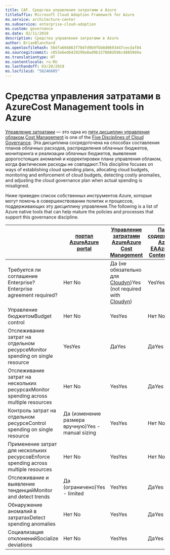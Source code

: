 ```yaml
---
title: CAF. Средства управления затратами в Azure
titleSuffix: Microsoft Cloud Adoption Framework for Azure
ms.service: architecture-center
ms.subservice: enterprise-cloud-adoption
ms.custom: governance
ms.date: 02/11/2019
description: Средства управления затратами в Azure
author: BrianBlanchard
ms.openlocfilehash: 58dfa604863f704fd9b9fbb8d0693447cecdaf84
ms.sourcegitcommit: c053e6edb429299a0ad9b327888d596c48859d4a
ms.translationtype: HT
ms.contentlocale: ru-RU
ms.lasthandoff: 03/20/2019
ms.locfileid: "58246605"
---
```

# <a name="cost-management-tools-in-azure"></a><span data-ttu-id="b49a2-103">Средства управления затратами в Azure</span><span class="sxs-lookup"><span data-stu-id="b49a2-103">Cost Management tools in Azure</span></span>

<span data-ttu-id="b49a2-104">[Управление затратами](overview.md) — это одна из [пяти дисциплин управления облаком](../governance-disciplines.md).</span><span class="sxs-lookup"><span data-stu-id="b49a2-104">[Cost Management](overview.md) is one of the [Five Disciplines of Cloud Governance](../governance-disciplines.md).</span></span> <span data-ttu-id="b49a2-105">Эта дисциплина сосредоточена на способах составления планов облачных расходов, распределения облачных бюджетов, мониторинга и реализации облачных бюджетов, выявления дорогостоящих аномалий и корректировки плана управления облаком, когда фактические расходы не совпадают.</span><span class="sxs-lookup"><span data-stu-id="b49a2-105">This discipline focuses on ways of establishing cloud spending plans, allocating cloud budgets, monitoring and enforcement of cloud budgets, detecting costly anomalies, and adjusting the cloud governance plan when actual spending is misaligned.</span></span>

<span data-ttu-id="b49a2-106">Ниже приведен список собственных инструментов Azure, которые могут помочь в совершенствовании политик и процессов, поддерживающих эту дисциплину управления.</span><span class="sxs-lookup"><span data-stu-id="b49a2-106">The following is a list of Azure native tools that can help mature the policies and processes that support this governance discipline.</span></span>

|  | [<span data-ttu-id="b49a2-107">портал Azure</span><span class="sxs-lookup"><span data-stu-id="b49a2-107">Azure portal</span></span>](https://azure.microsoft.com/features/azure-portal/)  | [<span data-ttu-id="b49a2-108">Управление затратами Azure</span><span class="sxs-lookup"><span data-stu-id="b49a2-108">Azure Cost Management</span></span>](/azure/cost-management/overview-cost-mgt)  | [<span data-ttu-id="b49a2-109">Пакет содержимого Azure EA</span><span class="sxs-lookup"><span data-stu-id="b49a2-109">Azure EA Content Pack</span></span>](/power-bi/service-connect-to-azure-enterprise)  | [<span data-ttu-id="b49a2-110">Политика Azure</span><span class="sxs-lookup"><span data-stu-id="b49a2-110">Azure Policy</span></span>](/azure/governance/policy/overview) |
|---------|---------|---------|---------|---------|
|<span data-ttu-id="b49a2-111">Требуется ли соглашение Enterprise?</span><span class="sxs-lookup"><span data-stu-id="b49a2-111">Enterprise agreement required?</span></span>     | <span data-ttu-id="b49a2-112">Нет </span><span class="sxs-lookup"><span data-stu-id="b49a2-112">No</span></span>         | <span data-ttu-id="b49a2-113">Да (не обязательно для [Cloudyn](/azure/cost-management/overview))</span><span class="sxs-lookup"><span data-stu-id="b49a2-113">Yes (not required with [Cloudyn](/azure/cost-management/overview))</span></span>         | <span data-ttu-id="b49a2-114">Yes</span><span class="sxs-lookup"><span data-stu-id="b49a2-114">Yes</span></span>         | <span data-ttu-id="b49a2-115">Нет </span><span class="sxs-lookup"><span data-stu-id="b49a2-115">No</span></span>         |
|<span data-ttu-id="b49a2-116">Управление бюджетом</span><span class="sxs-lookup"><span data-stu-id="b49a2-116">Budget control</span></span>     | <span data-ttu-id="b49a2-117">Нет </span><span class="sxs-lookup"><span data-stu-id="b49a2-117">No</span></span>         | <span data-ttu-id="b49a2-118">Yes</span><span class="sxs-lookup"><span data-stu-id="b49a2-118">Yes</span></span>         | <span data-ttu-id="b49a2-119">Нет </span><span class="sxs-lookup"><span data-stu-id="b49a2-119">No</span></span>         | <span data-ttu-id="b49a2-120">Yes</span><span class="sxs-lookup"><span data-stu-id="b49a2-120">Yes</span></span>         |
|<span data-ttu-id="b49a2-121">Отслеживание затрат на отдельном ресурсе</span><span class="sxs-lookup"><span data-stu-id="b49a2-121">Monitor spending on single resource</span></span>    | <span data-ttu-id="b49a2-122">Yes</span><span class="sxs-lookup"><span data-stu-id="b49a2-122">Yes</span></span>         | <span data-ttu-id="b49a2-123">Да</span><span class="sxs-lookup"><span data-stu-id="b49a2-123">Yes</span></span>         | <span data-ttu-id="b49a2-124">Да</span><span class="sxs-lookup"><span data-stu-id="b49a2-124">Yes</span></span>         | <span data-ttu-id="b49a2-125">Нет </span><span class="sxs-lookup"><span data-stu-id="b49a2-125">No</span></span>         |
|<span data-ttu-id="b49a2-126">Отслеживание затрат на нескольких ресурсах</span><span class="sxs-lookup"><span data-stu-id="b49a2-126">Monitor spending across multiple resources</span></span>    | <span data-ttu-id="b49a2-127">Нет </span><span class="sxs-lookup"><span data-stu-id="b49a2-127">No</span></span>         | <span data-ttu-id="b49a2-128">Yes</span><span class="sxs-lookup"><span data-stu-id="b49a2-128">Yes</span></span>        | <span data-ttu-id="b49a2-129">Да</span><span class="sxs-lookup"><span data-stu-id="b49a2-129">Yes</span></span>         | <span data-ttu-id="b49a2-130">Нет </span><span class="sxs-lookup"><span data-stu-id="b49a2-130">No</span></span>         |
|<span data-ttu-id="b49a2-131">Контроль затрат на отдельном ресурсе</span><span class="sxs-lookup"><span data-stu-id="b49a2-131">Control spending on single resource</span></span>     | <span data-ttu-id="b49a2-132">Да (изменение размера вручную)</span><span class="sxs-lookup"><span data-stu-id="b49a2-132">Yes - manual sizing</span></span>         | <span data-ttu-id="b49a2-133">Yes</span><span class="sxs-lookup"><span data-stu-id="b49a2-133">Yes</span></span>         | <span data-ttu-id="b49a2-134">Нет </span><span class="sxs-lookup"><span data-stu-id="b49a2-134">No</span></span>         | <span data-ttu-id="b49a2-135">Yes</span><span class="sxs-lookup"><span data-stu-id="b49a2-135">Yes</span></span>         |
|<span data-ttu-id="b49a2-136">Применение затрат для нескольких ресурсов</span><span class="sxs-lookup"><span data-stu-id="b49a2-136">Enforce spending across multiple resources</span></span>    | <span data-ttu-id="b49a2-137">Нет </span><span class="sxs-lookup"><span data-stu-id="b49a2-137">No</span></span>         | <span data-ttu-id="b49a2-138">Yes</span><span class="sxs-lookup"><span data-stu-id="b49a2-138">Yes</span></span>         | <span data-ttu-id="b49a2-139">Нет </span><span class="sxs-lookup"><span data-stu-id="b49a2-139">No</span></span>         | <span data-ttu-id="b49a2-140">Yes</span><span class="sxs-lookup"><span data-stu-id="b49a2-140">Yes</span></span>         |
|<span data-ttu-id="b49a2-141">Отслеживание и выявление тенденций</span><span class="sxs-lookup"><span data-stu-id="b49a2-141">Monitor and detect trends</span></span>     | <span data-ttu-id="b49a2-142">Да (ограничено)</span><span class="sxs-lookup"><span data-stu-id="b49a2-142">Yes - limited</span></span>         | <span data-ttu-id="b49a2-143">Yes</span><span class="sxs-lookup"><span data-stu-id="b49a2-143">Yes</span></span>        | <span data-ttu-id="b49a2-144">Да</span><span class="sxs-lookup"><span data-stu-id="b49a2-144">Yes</span></span>         | <span data-ttu-id="b49a2-145">Нет </span><span class="sxs-lookup"><span data-stu-id="b49a2-145">No</span></span>         |
|<span data-ttu-id="b49a2-146">Обнаружение аномалий в затратах</span><span class="sxs-lookup"><span data-stu-id="b49a2-146">Detect spending anomalies</span></span>     | <span data-ttu-id="b49a2-147">Нет </span><span class="sxs-lookup"><span data-stu-id="b49a2-147">No</span></span>         | <span data-ttu-id="b49a2-148">Yes</span><span class="sxs-lookup"><span data-stu-id="b49a2-148">Yes</span></span>        | <span data-ttu-id="b49a2-149">Да</span><span class="sxs-lookup"><span data-stu-id="b49a2-149">Yes</span></span>         | <span data-ttu-id="b49a2-150">Нет </span><span class="sxs-lookup"><span data-stu-id="b49a2-150">No</span></span>        |
|<span data-ttu-id="b49a2-151">Социализация отклонений</span><span class="sxs-lookup"><span data-stu-id="b49a2-151">Socialize deviations</span></span>     | <span data-ttu-id="b49a2-152">Нет </span><span class="sxs-lookup"><span data-stu-id="b49a2-152">No</span></span>        | <span data-ttu-id="b49a2-153">Yes</span><span class="sxs-lookup"><span data-stu-id="b49a2-153">Yes</span></span>        | <span data-ttu-id="b49a2-154">Да</span><span class="sxs-lookup"><span data-stu-id="b49a2-154">Yes</span></span>        | <span data-ttu-id="b49a2-155">Нет </span><span class="sxs-lookup"><span data-stu-id="b49a2-155">No</span></span>        |
